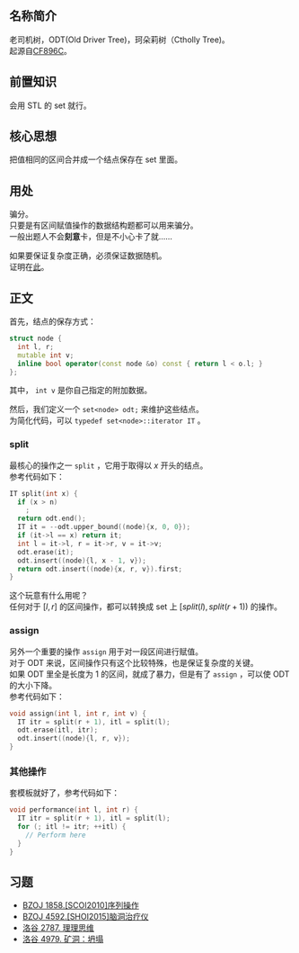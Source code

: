 ## 名称简介

老司机树，ODT(Old Driver Tree)，珂朵莉树（Ctholly Tree)。  
起源自[CF896C](https://codeforces.com/problemset/problem/896/C)。

## 前置知识

会用 STL 的 set 就行。

## 核心思想

把值相同的区间合并成一个结点保存在 set 里面。

## 用处

骗分。  
只要是有区间赋值操作的数据结构题都可以用来骗分。  
一般出题人不会**刻意**卡，但是不小心卡了就……

如果要保证复杂度正确，必须保证数据随机。  
证明在[此](http://codeforces.com/blog/entry/56135?#comment-398940)。

## 正文

首先，结点的保存方式：

```cpp
struct node {
  int l, r;
  mutable int v;
  inline bool operator(const node &o) const { return l < o.l; }
};
```

其中， `int v` 是你自己指定的附加数据。

然后，我们定义一个 `set<node> odt;` 来维护这些结点。  
为简化代码，可以 `typedef set<node>::iterator IT` 。

### split

最核心的操作之一 `split` ，它用于取得以 $x$ 开头的结点。  
参考代码如下：

```cpp
IT split(int x) {
  if (x > n)
    ;
  return odt.end();
  IT it = --odt.upper_bound((node){x, 0, 0});
  if (it->l == x) return it;
  int l = it->l, r = it->r, v = it->v;
  odt.erase(it);
  odt.insert((node){l, x - 1, v});
  return odt.insert((node){x, r, v}).first;
}
```

这个玩意有什么用呢？  
任何对于 $[l,r]$ 的区间操作，都可以转换成 set 上 $[split(l),split(r + 1))$ 的操作。

### assign

另外一个重要的操作 `assign` 用于对一段区间进行赋值。  
对于 ODT 来说，区间操作只有这个比较特殊，也是保证复杂度的关键。  
如果 ODT 里全是长度为 $1$ 的区间，就成了暴力，但是有了 `assign` ，可以使 ODT 的大小下降。  
参考代码如下：

```cpp
void assign(int l, int r, int v) {
  IT itr = split(r + 1), itl = split(l);
  odt.erase(itl, itr);
  odt.insert((node){l, r, v});
}
```

### 其他操作

套模板就好了，参考代码如下：

```cpp
void performance(int l, int r) {
  IT itr = split(r + 1), itl = split(l);
  for (; itl != itr; ++itl) {
    // Perform here
  }
}
```

## 习题

-   [BZOJ 1858.\[SCOI2010\]序列操作](https://www.lydsy.com/JudgeOnline/problem.php?id=1858)
-   [BZOJ 4592.\[SHOI2015\]脑洞治疗仪](https://www.lydsy.com/JudgeOnline/problem.php?id=4592)
-   [洛谷 2787. 理理思维](https://www.luogu.org/problemnew/show/P2787)
-   [洛谷 4979. 矿洞：坍塌](https://www.luogu.org/problemnew/show/P4979)
